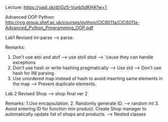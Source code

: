 Lecture:
https://yadi.sk/d/iGz5-Vunb5dKHA?w=1

Advanced OOP Python:
http://rcg.group.shef.ac.uk/courses/python/CIC6011a/CIC6011a-Advanced_Python_Programming_OOP.pdf

Lab1
Revised ini-parse --> parse.

Remarks:
1. Don't use atoi and atof --> use stoll stod --> 'cause they can handle exceptions
2. Don't use hash or write hashing pragmatically --> Use std --> Don't use hash for INI parsing.
3. Use unordered map instead of hash to avoid inserting same elements in the map --> Prevent duplicate elements.

Lab 2
Revised Shop --> shop final ver 2

Remarks:
1.Use encapsulation.
2. Randomly generate ID. --> random int
3. Avoid entering ID for function min product. Create Shop manager to automatically update list of shops and products. --> Nested classes



